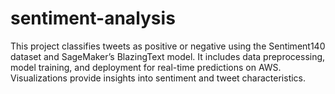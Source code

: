 # sentiment-analysis
This project classifies tweets as positive or negative using the Sentiment140 dataset and SageMaker’s BlazingText model. It includes data preprocessing, model training, and deployment for real-time predictions on AWS. Visualizations provide insights into sentiment and tweet characteristics.
